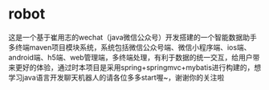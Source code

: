 # robot
这是一个基于崔用志的wechat（java微信公众号）开发搭建的一个智能数据助手多终端maven项目模块系统，系统包括微信公众号端、微信小程序端、ios端、android端、h5端、web管理端，多终端处理，有利于数据的统一交互，给用户带来更好的体验，通过时本项目是采用spring+springmvc+mybatis进行构建的，想学习java语言开发聊天机器人的请各位多多start喔~，谢谢你的关注啦

